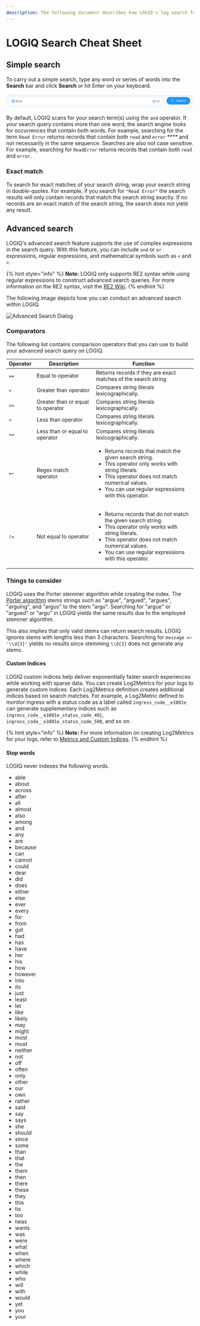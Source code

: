 ```yaml
---
description: The following document describes how LOGIQ's log search functionality works.
---
```


# LOGIQ Search Cheat Sheet

## Simple search

To carry out a simple search, type any word or series of words into the **Search** bar and click **Search** or hit Enter on your keyboard.&#x20;

![Search Bar](<../.gitbook/assets/image (6) (1).png>)

By default, LOGIQ scans for your search term(s) using the `and` operator. If your search query contains more than one word, the search engine looks for occurrences that contain both words. For example, searching for the term `Read Error` returns records that contain both `read` and `error` _****_ and not necessarily in the same sequence. Searches are also not case sensitive. For example, searching for `ReadError` returns records that contain both `read` and `error`.&#x20;

### Exact match

To search for exact matches of your search string, wrap your search string in double-quotes. For example, if you search for `"Read Error"` the search results will only contain records that match the search string exactly. If no records are an exact match of the search string, the search does not yield any result.&#x20;

## Advanced search

LOGIQ's advanced search feature supports the use of complex expressions in the search query. With this feature, you can include `and` or `or` expressions, regular expressions, and mathematical symbols such as `<` and `>`.&#x20;

{% hint style="info" %}
**Note:** LOGIQ only supports RE2 syntax while using regular expressions to construct  advanced search queries. For more information on the RE2 syntax, visit the [RE2 Wiki](https://github.com/google/re2/wiki/Syntax).&#x20;
{% endhint %}

The following image depicts how you can conduct an advanced search within LOGIQ.

![Advanced Search Dialog](../.gitbook/assets/advanced-search-2022-01-25\_17-40-46.png)

### Comparators

The following list contains comparison operators that you can use to build your advanced search query on LOGIQ.

| Operator | Description                       | Function                                                                                                                                                                                                                                                    |
| -------- | --------------------------------- | ----------------------------------------------------------------------------------------------------------------------------------------------------------------------------------------------------------------------------------------------------------- |
| `==`     | Equal to operator                 | Returns records if they are exact matches of the search string                                                                                                                                                                                              |
| `>`      | Greater than operator             | Compares string literals lexicographically.                                                                                                                                                                                                                 |
| `>=`     | Greater than or equal to operator | Compares string literals lexicographically.                                                                                                                                                                                                                 |
| `<`      | Less than operator                | Compares string literals lexicographically.                                                                                                                                                                                                                 |
| `<=`     | Less than or equal to operator    | Compares string literals lexicographically.                                                                                                                                                                                                                 |
| `=~`     | Regex match operator              | <ul><li>Returns records that match the given search string.</li><li>This operator only works with string literals. </li><li>This operator does not match numerical values. </li><li>You can use regular expressions with this operator. </li></ul>          |
| `!=`     | Not equal to operator             | <ul><li>Returns records that do not match the given search string. </li><li>This operator only works with string literals. </li><li>This operator does not match numerical values. </li><li>You can use regular expressions with this operator.  </li></ul> |

### Things to consider

LOGIQ uses the Porter stemmer algorithm while creating the index. The [Porter algorithm](https://en.wikipedia.org/wiki/Stemming) stems strings such as "argue", "argued", "argues", "arguing", and "argus" to the stem "argu". Searching for "argue" or "argued" or "argu" in LOGIQ yields the same results due to the employed stemmer algorithm.&#x20;

This also implies that only valid stems can return search results. LOGIQ ignores stems with lengths less than 3 characters. Searching for `message =~ '\\d{3}'` yields no results since stemming `\\d{3}` does not generate any stems.&#x20;

#### Custom Indices

LOGIQ custom indices help deliver exponentially faster search experiences while working with sparse data. You can create Log2Metrics for your logs to generate custom indices. Each Log2Metrics definition creates additional indices based on search matches. For example, a Log2Metric defined to monitor ingress with a status code as a label called `ingress_code__e1001e` can generate supplementary indices such as `ingress_code__e1001e_status_code_401`, `ingress_code__e1001e_status_code_500`, and so on.

{% hint style="info" %}
**Note:** For more information on creating Log2Metrics for your logs, refer to [Metrics and Custom Indices](metrics-and-custom-indices.md#creating-a-log-2-metric). &#x20;
{% endhint %}

#### Stop words

LOGIQ never indexes the following words.&#x20;

* able
* about
* across
* after
* all
* almost
* also
* among
* and
* any
* are
* because
* can
* cannot
* could
* dear
* did
* does
* either
* else
* ever
* every
* for
* from
* got
* had
* has
* have
* her
* his
* how
* however
* into
* its
* just
* least
* let
* like
* likely
* may
* might
* most
* must
* neither
* not
* off
* often
* only
* other
* our
* own
* rather
* said
* say
* says
* she
* should
* since
* some
* than
* that
* the
* them
* then
* there
* these
* they
* this
* tis
* too
* twas
* wants
* was
* were
* what
* when
* where
* which
* while
* who
* will
* with
* would
* yet
* you
* your

